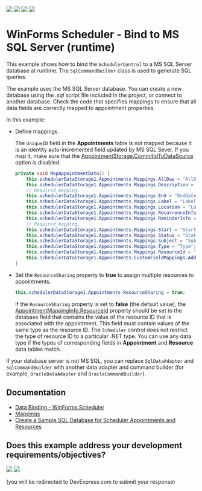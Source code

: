 <!-- default badges list -->
![](https://img.shields.io/endpoint?url=https://codecentral.devexpress.com/api/v1/VersionRange/128633804/24.2.1%2B)
[![](https://img.shields.io/badge/Open_in_DevExpress_Support_Center-FF7200?style=flat-square&logo=DevExpress&logoColor=white)](https://supportcenter.devexpress.com/ticket/details/E551)
[![](https://img.shields.io/badge/📖_How_to_use_DevExpress_Examples-e9f6fc?style=flat-square)](https://docs.devexpress.com/GeneralInformation/403183)
[![](https://img.shields.io/badge/💬_Leave_Feedback-feecdd?style=flat-square)](#does-this-example-address-your-development-requirementsobjectives)
<!-- default badges end -->
# WinForms Scheduler - Bind to MS SQL Server (runtime)

This example shows how to bind the `SchedulerControl` to a MS SQL Server database at runtime. The `SqlCommandBuilder` class is used to generate SQL queries.

The example uses the MS SQL Server database. You can create a new database using the *.sql* script file included in the project, or connect to another database. Check the code that specifies mappings to ensure that all data fields are correctly mapped to appointment properties.

In this example:

* Define mappings.
  
  The `UniqueID` field in the **Appointments** table is not mapped because it is an identity auto-incremented field updated by MS SQL Sever. If you map it, make sure that the [AppointmentStorage.CommitIdToDataSource](https://docs.devexpress.com/WindowsForms/DevExpress.XtraScheduler.AppointmentStorage.CommitIdToDataSource) option is disabled.
  
  ```csharp
  private void MapAppointmentData() {
      this.schedulerDataStorage1.Appointments.Mappings.AllDay = "AllDay";
      this.schedulerDataStorage1.Appointments.Mappings.Description = "Description";
      // Required mapping.
      this.schedulerDataStorage1.Appointments.Mappings.End = "EndDate";
      this.schedulerDataStorage1.Appointments.Mappings.Label = "Label";
      this.schedulerDataStorage1.Appointments.Mappings.Location = "Location";
      this.schedulerDataStorage1.Appointments.Mappings.RecurrenceInfo = "RecurrenceInfo";
      this.schedulerDataStorage1.Appointments.Mappings.ReminderInfo = "ReminderInfo";
      // Required mapping.
      this.schedulerDataStorage1.Appointments.Mappings.Start = "StartDate";
      this.schedulerDataStorage1.Appointments.Mappings.Status = "Status";
      this.schedulerDataStorage1.Appointments.Mappings.Subject = "Subject";
      this.schedulerDataStorage1.Appointments.Mappings.Type = "Type";
      this.schedulerDataStorage1.Appointments.Mappings.ResourceId = "ResourceIDs";
      this.schedulerDataStorage1.Appointments.CustomFieldMappings.Add(new AppointmentCustomFieldMapping("MyNote", "CustomField1"));
  }
  ```
* Set the `ResourceSharing` property to **true** to assign multiple resources to appointments.
  
  ```csharp
  this.schedulerDataStorage1.Appointments.ResourceSharing = true;
  ```
  
  If the `ResourceSharing` property is set to **false** (the default value), the [AppointmentMappingInfo.ResourceId](https://docs.devexpress.com/CoreLibraries/DevExpress.XtraScheduler.AppointmentMappingInfo.ResourceId) property should be set to the database field that contains the value of the resource ID that is associated with the appointment. This field must contain values of the same type as the resource ID. The `Scheduler` control does not restrict the type of resource ID to a particular .NET type. You can use any data type if the types of corresponding fields in **Appointment** and **Resource** data tables match.

If your database server is not MS SQL, you can replace `SqlDataAdapter` and `SqlCommandBuilder` with another data adapter and command builder (for example, `OracleDataAdapter` and `OracleCommandBuilder`).


## Documentation

* [Data Binding - WinForms Scheduler](https://docs.devexpress.com/WindowsForms/8386/controls-and-libraries/scheduler/data-binding)
* [Mappings](https://docs.devexpress.com/WindowsForms/15468/controls-and-libraries/scheduler/data-binding/mappings)
* [Create a Sample SQL Database for Scheduler Appointments and Resources](https://docs.devexpress.com/WindowsForms/9605/controls-and-libraries/scheduler/data-binding/data-sources/microsoft-sql-server)
<!-- feedback -->
## Does this example address your development requirements/objectives?

[<img src="https://www.devexpress.com/support/examples/i/yes-button.svg"/>](https://www.devexpress.com/support/examples/survey.xml?utm_source=github&utm_campaign=winforms-scheduler-bind-to-ms-sql-server&~~~was_helpful=yes) [<img src="https://www.devexpress.com/support/examples/i/no-button.svg"/>](https://www.devexpress.com/support/examples/survey.xml?utm_source=github&utm_campaign=winforms-scheduler-bind-to-ms-sql-server&~~~was_helpful=no)

(you will be redirected to DevExpress.com to submit your response)
<!-- feedback end -->
